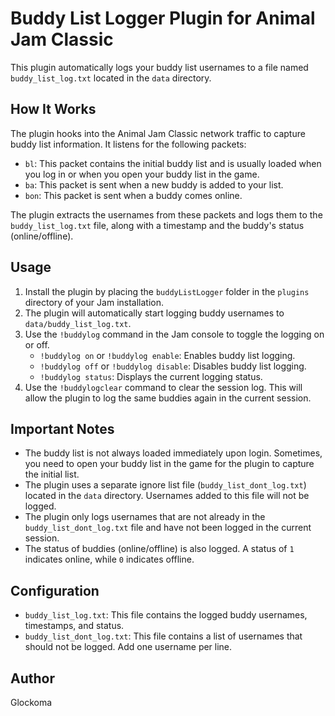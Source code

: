 # Buddy List Logger Plugin for Animal Jam Classic

This plugin automatically logs your buddy list usernames to a file named `buddy_list_log.txt` located in the `data` directory.

## How It Works

The plugin hooks into the Animal Jam Classic network traffic to capture buddy list information. It listens for the following packets:

*   `bl`: This packet contains the initial buddy list and is usually loaded when you log in or when you open your buddy list in the game.
*   `ba`: This packet is sent when a new buddy is added to your list.
*   `bon`: This packet is sent when a buddy comes online.

The plugin extracts the usernames from these packets and logs them to the `buddy_list_log.txt` file, along with a timestamp and the buddy's status (online/offline).

## Usage

1.  Install the plugin by placing the `buddyListLogger` folder in the `plugins` directory of your Jam installation.
2.  The plugin will automatically start logging buddy usernames to `data/buddy_list_log.txt`.
3.  Use the `!buddylog` command in the Jam console to toggle the logging on or off.
    *   `!buddylog on` or `!buddylog enable`: Enables buddy list logging.
    *   `!buddylog off` or `!buddylog disable`: Disables buddy list logging.
    *   `!buddylog status`: Displays the current logging status.
4.  Use the `!buddylogclear` command to clear the session log. This will allow the plugin to log the same buddies again in the current session.

## Important Notes

*   The buddy list is not always loaded immediately upon login. Sometimes, you need to open your buddy list in the game for the plugin to capture the initial list.
*   The plugin uses a separate ignore list file (`buddy_list_dont_log.txt`) located in the `data` directory. Usernames added to this file will not be logged.
*   The plugin only logs usernames that are not already in the `buddy_list_dont_log.txt` file and have not been logged in the current session.
*   The status of buddies (online/offline) is also logged. A status of `1` indicates online, while `0` indicates offline.

## Configuration

*   `buddy_list_log.txt`: This file contains the logged buddy usernames, timestamps, and status.
*   `buddy_list_dont_log.txt`: This file contains a list of usernames that should not be logged. Add one username per line.

## Author

Glockoma
